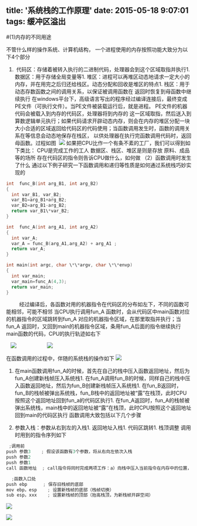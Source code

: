 title: '系统栈的工作原理'
date: 2015-05-18 9:07:01
tags: 缓冲区溢出
---


#(1)内存的不同用途
<!--more-->

不管什么样的操作系统、计算机结构， 一个进程使用的内存按照功能大致分为以下4个部分


1.  代码区：存储着被转入执行的二进制代码，处理器会到这个区域取指并执行1. 数据区：用于存储全局变量等1. 堆区：进程可以再堆区动态地请求一定大小的内存，并在用完之后归还给栈区。动态分配和回收是堆区的特点1. 栈区：用于动态存数函数之间的调用关系，以保证被调用函数在 返回时恢复到母函数中继续执行
在windows平台下，高级语言写出的程序经过编译连接后，最终变成PE文件（可执行文件）。当PE文件被装载运行后，就是进程。
PE文件的机器代码会被载入到内存的代码区，处理器将到内存的 这一区域取指，然后送入到算数逻辑单元执行；如果代码请求开辟动态内存，则会在内存的堆区分配一块大小合适的区域返回给代码区的代码使用；当函数调用发生时，函数的调用关系在等信息会动态地保存在栈区， 以供处理器在执行完函数调用代码时，返回母函数。过程如图
 ![](http://img.blog.csdn.net/20141011102913578?watermark/2/text/aHR0cDovL2Jsb2cuY3Nkbi5uZXQvSGFwcHlIdWlyb25n/font/5a6L5L2T/fontsize/400/fill/I0JBQkFCMA==/dissolve/70/gravity/SouthEast)
如果把CPU比作一个有条不紊的工厂，我们可以得到如下类比：
CPU是完成工作的工人
数据区、栈区、堆区是则是存放 原料、成品等的场所
存在代码区的指令则告诉CPU做什么，如何做
（2）函数调用时发生了什么
通过以下例子研究一下函数调用和递归等性质是如何通过系统栈巧妙实现的

```cpp
int  func_B(int arg_B1, int arg_B2)
{
  int var_B1, var_B2;
  var_B1=arg_B1+arg_B2;
  var_B2=arg_B1-arg_B2;
  return var_B1\*var_B2;
}

int  func_A(int arg_A1, int arg_A2)
{
  int var_A;
  var_A = func_B(arg_A1,arg_A2) + arg_A1 ;
  return var_A;
}

int main(int argc, char \*\*argv, char \*\*envp)
{
  int var_main;
  var_main=func_A(4,3);
  return var_main;
}
```
       
 经过编译后，各函数对用的机器指令在代码区的分布如左下，不同的函数可能相邻，可能不相邻
当CPU执行调用fun_A 函数时，会从代码区中main函数对应的机器指令的区域跳转到fun_A 对应的机器指令区域，在那里取指并执行；当fun_A 返回时，又回到main的机器指令区域，条用fun_A后面的指令继续执行main函数的代码，CPU的执行轨迹如右下



   ![](http://img.blog.csdn.net/20141011104654009?watermark/2/text/aHR0cDovL2Jsb2cuY3Nkbi5uZXQvSGFwcHlIdWlyb25n/font/5a6L5L2T/fontsize/400/fill/I0JBQkFCMA==/dissolve/70/gravity/SouthEast)                     ![](http://img.blog.csdn.net/20141011104702184?watermark/2/text/aHR0cDovL2Jsb2cuY3Nkbi5uZXQvSGFwcHlIdWlyb25n/font/5a6L5L2T/fontsize/400/fill/I0JBQkFCMA==/dissolve/70/gravity/SouthEast)



在函数调用的过程中，伴随的系统栈的操作如下
![](http://img.blog.csdn.net/20141011105750677?watermark/2/text/aHR0cDovL2Jsb2cuY3Nkbi5uZXQvSGFwcHlIdWlyb25n/font/5a6L5L2T/fontsize/400/fill/I0JBQkFCMA==/dissolve/70/gravity/SouthEast)



1. 在main函数调用fun_A的时候，首先在自己的栈中压入函数返回地址，然后为fun_A创建新栈帧压入系统栈1. 在fun_A调用fun_B的时候，同样自己的栈中压入函数返回地址，然后为fun_B创建新栈帧压入系统栈1. 在fun_B返回时，fun_B的栈帧被弹出系统栈，fun_B栈中的返回地址被“露”在栈顶，此时CPU按照这个返回地址回到fun_a的代码区执行1. 在fun_A返回时，fun_A的栈帧被弹出系统栈，main栈中的返回地址被“露”在栈顶，此时CPU按照这个返回地址回到main的代码区执行
函数调用大致包括以下几个步骤



1. 参数入栈：参数从右到左的入栈1. 返回地址入栈1. 代码区跳转1. 栈顶调整
调用时用到的指令序列如下


```cpp
 ;调用前
push 参数3    ; 假设该函数有3个参数，将从右向左依次入栈
push 参数2    
push 参数1    
call 函数地址  ; call指令将同时完成两项工作：a）向栈中压入当前指令在内存中的位置，          ; 即保存返回地址；b）跳转到所调用函数的入口地址

  ;函数入口处
push ebp      ; 保存旧栈帧的底部
mov ebp，esp    ; 设置新栈帧的底部（栈帧切换）
sub esp，xxx    ; 设置新栈帧的顶部（抬高栈顶，为新栈帧开辟空间）
```


![](http://img.blog.csdn.net/20141011111650821)


![](http://img.blog.csdn.net/20141011111441312)


